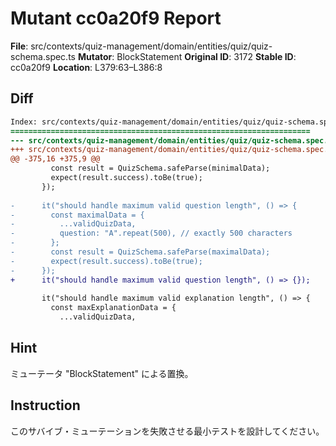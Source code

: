 # Mutant cc0a20f9 Report

**File**: src/contexts/quiz-management/domain/entities/quiz/quiz-schema.spec.ts
**Mutator**: BlockStatement
**Original ID**: 3172
**Stable ID**: cc0a20f9
**Location**: L379:63–L386:8

## Diff

```diff
Index: src/contexts/quiz-management/domain/entities/quiz/quiz-schema.spec.ts
===================================================================
--- src/contexts/quiz-management/domain/entities/quiz/quiz-schema.spec.ts	original
+++ src/contexts/quiz-management/domain/entities/quiz/quiz-schema.spec.ts	mutated #3172
@@ -375,16 +375,9 @@
         const result = QuizSchema.safeParse(minimalData);
         expect(result.success).toBe(true);
       });
 
-      it("should handle maximum valid question length", () => {
-        const maximalData = {
-          ...validQuizData,
-          question: "A".repeat(500), // exactly 500 characters
-        };
-        const result = QuizSchema.safeParse(maximalData);
-        expect(result.success).toBe(true);
-      });
+      it("should handle maximum valid question length", () => {});
 
       it("should handle maximum valid explanation length", () => {
         const maxExplanationData = {
           ...validQuizData,
```

## Hint

ミューテータ "BlockStatement" による置換。

## Instruction

このサバイブ・ミューテーションを失敗させる最小テストを設計してください。
